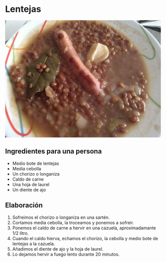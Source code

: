 # Lentejas

![](../images/lentejas-full.jpg)

## Ingredientes para una persona

* Medio bote de lentejas
* Media cebolla
* Un chorizo o longaniza
* Caldo de carne
* Una hoja de laurel
* Un diente de ajo

## Elaboración

1. Sofreimos el chorizo o longaniza en una sartén.
1. Cortamos media cebolla, la troceamos y ponemos a sofreir.
1. Ponemos el caldo de carne a hervir en una cazuela, aproximadamante 1/2 litro.
1. Cuando el caldo hierva, echamos el chorizo, la cebolla y medio bote de lentejas a la cazuela.
1. Añadimos el diente de ajo y la hoja de laurel.
1. Lo dejamos hervir a fuego lento durante 20 minutos.